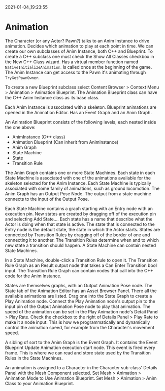2021-01-04_19:23:55

# Animation

The Character (or any Actor? Pawn?) talks to an Anim Instance to drive animation.
Decides which animation to play at each point in time.
We can create our own subclasses of Anim Instance, both C++ and Blueprint.
To create a C++ subclass one must check the Show All Classes checkbox in the New C++ Class wizard.
Has a virtual member function named `NativeInitializeAnimation`.
Is called once at the beginning of the game.
The Anim Instance can get access to the Pawn it's animating through `TryGetPawnOwner`.

To create a new Blueprint subclass select Content Browser > Context Menu > Animation > Animation Blueprint.
The Animation Blueprint class can have the C++ Anim Instance class as its base class.

Each Anim Instance is associated with a skeleton.
Blueprint animations are opened in the Animation Editor.
Has an Event Graph and an Anim Graph.

An Animation Blueprint consists of the following levels, each nested inside the one above:
- AnimInstance (C++ class)
- Animation Blueprint (Can inherit from AnimInstance)
- Anim Graph
- State Machine
- State
- Transition Rule

The Anim Graph contains one or more State Machines.
Each state in each State Machine is associated with one of the animations available for the skeleton selected for the Anim Instance.
Each State Machine is typically associated with some family of animations, such as ground locomotion.
The Anim Graph has an Output Pose Node.
The output from a state machine connects to the input of the Output Pose.

Each State Machine contains a graph starting with an Entry node with an execution pin.
New states are created by dragging off of the execution pin and selecting Add State….
Each state has a name that describe what the Actor is doing when that state is active.
The state that is connected to the Entry node is the default state, the state in which the Actor starts.
States are connected by Transition Rules by dragging off of the border of one and connecting it to another.
The Transition Rules determine when and to which new state a transition should happen.
A State Machine can contain nested State Machines.

In a State Machine, double-click a Transition Rule to open it.
The Transition Rule Graph as an Result output node that takes a Can Enter Transition bool input.
The Transition Rule Graph can contain nodes that call into the C++ code for the Anim Instance.

States are themselves graphs, with an Output Animation Pose node.
The State tab of the Animation Editor has an Asset Browser Panel.
There all the available animations are listed.
Drag one into the State Graph to create a Play Animation node.
Connect the Play Animation node's output pin to the input pin of the Output Animation Pose node to play that animation.
The speed of the animation can be set in the Play Animation node's Detail Panel > Play Rate.
Check the checkbox to the right of Details Panel > Play Rate to make it a node input.
This is how we programmatically and dynamically control the animation speed, for example from the Character's movement speed.

A sibling of sort to the Anim Graph is the Event Graph.
It contains the Event Blueprint Update Animation execution start node.
This event is fired every frame.
This is where we can read and store state used by the Transition Rules in the State Machines.

An animation is assigned to a Character in the Character sub-class' Details Panel with the Mesh Component selected.
Set Mesh > Animation > Animation Mode to Use Animation Blueprint.
Set Mesh > Animation > Anim Class to your Animation Blueprint.
